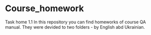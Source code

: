 # Course_homework
Task home 1.1
In this repository you can find homeworks of course QA manual. They were devided to two folders - by English abd Ukrainian.
